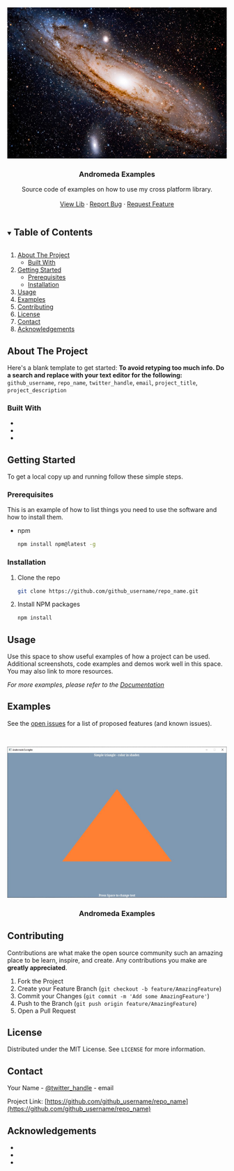 <!--
*** Thanks for checking out the Best-README-Template. If you have a suggestion
*** that would make this better, please fork the repo and create a pull request
*** or simply open an issue with the tag "enhancement".
*** Thanks again! Now go create something AMAZING! :D
***
***
***
*** To avoid retyping too much info. Do a search and replace for the following:
*** github_username, repo_name, twitter_handle, email, project_title, project_description
-->



<!-- PROJECT SHIELDS -->
<!--
*** I'm using markdown "reference style" links for readability.
*** Reference links are enclosed in brackets [ ] instead of parentheses ( ).
*** See the bottom of this document for the declaration of the reference variables
*** for contributors-url, forks-url, etc. This is an optional, concise syntax you may use.
*** https://www.markdownguide.org/basic-syntax/#reference-style-links
-->

<!-- PROJECT LOGO -->
<br />
<p align="center">
  <a href="https://github.com/DrakonPL/Andromeda-Lib">
    <img src="Images/andromeda.jpg" alt="Logo" width="514" height="347">
  </a>

  <h3 align="center">Andromeda Examples</h3>

  <p align="center">
    Source code of examples on how to use my cross platform library.
    <br />
    <br />
    <a href="https://github.com/DrakonPL/Andromeda-Lib">View Lib</a>
    ·
    <a href="https://github.com/DrakonPL/Andromeda-Examples/issues">Report Bug</a>
    ·
    <a href="https://github.com/DrakonPL/Andromeda-Examples/issues">Request Feature</a>
  </p>
</p>



<!-- TABLE OF CONTENTS -->
<details open="open">
  <summary><h2 style="display: inline-block">Table of Contents</h2></summary>
  <ol>
    <li>
      <a href="#about-the-project">About The Project</a>
      <ul>
        <li><a href="#built-with">Built With</a></li>
      </ul>
    </li>
    <li>
      <a href="#getting-started">Getting Started</a>
      <ul>
        <li><a href="#prerequisites">Prerequisites</a></li>
        <li><a href="#installation">Installation</a></li>
      </ul>
    </li>
    <li><a href="#usage">Usage</a></li>
    <li><a href="#examples">Examples</a></li>
    <li><a href="#contributing">Contributing</a></li>
    <li><a href="#license">License</a></li>
    <li><a href="#contact">Contact</a></li>
    <li><a href="#acknowledgements">Acknowledgements</a></li>
  </ol>
</details>



<!-- ABOUT THE PROJECT -->
## About The Project

Here's a blank template to get started:
**To avoid retyping too much info. Do a search and replace with your text editor for the following:**
`github_username`, `repo_name`, `twitter_handle`, `email`, `project_title`, `project_description`


### Built With

* []()
* []()
* []()



<!-- GETTING STARTED -->
## Getting Started

To get a local copy up and running follow these simple steps.

### Prerequisites

This is an example of how to list things you need to use the software and how to install them.
* npm
  ```sh
  npm install npm@latest -g
  ```

### Installation

1. Clone the repo
   ```sh
   git clone https://github.com/github_username/repo_name.git
   ```
2. Install NPM packages
   ```sh
   npm install
   ```



<!-- USAGE EXAMPLES -->
## Usage

Use this space to show useful examples of how a project can be used. Additional screenshots, code examples and demos work well in this space. You may also link to more resources.

_For more examples, please refer to the [Documentation](https://example.com)_



<!-- EXAMPLES -->
## Examples

See the [open issues](https://github.com/github_username/repo_name/issues) for a list of proposed features (and known issues).

<br />
<p align="center">
  <a href="https://github.com/DrakonPL/Andromeda-Examples/blob/master/Examples/Basic/Test1.cpp">
    <img src="Images/1.jpg" alt="1" width="514" height="347">
  </a>

  <h3 align="center">Andromeda Examples</h3>

</p>



<!-- CONTRIBUTING -->
## Contributing

Contributions are what make the open source community such an amazing place to be learn, inspire, and create. Any contributions you make are **greatly appreciated**.

1. Fork the Project
2. Create your Feature Branch (`git checkout -b feature/AmazingFeature`)
3. Commit your Changes (`git commit -m 'Add some AmazingFeature'`)
4. Push to the Branch (`git push origin feature/AmazingFeature`)
5. Open a Pull Request



<!-- LICENSE -->
## License

Distributed under the MIT License. See `LICENSE` for more information.



<!-- CONTACT -->
## Contact

Your Name - [@twitter_handle](https://twitter.com/twitter_handle) - email

Project Link: [https://github.com/github_username/repo_name](https://github.com/github_username/repo_name)



<!-- ACKNOWLEDGEMENTS -->
## Acknowledgements

* []()
* []()
* []()





<!-- MARKDOWN LINKS & IMAGES -->
<!-- https://www.markdownguide.org/basic-syntax/#reference-style-links -->
[contributors-shield]: https://img.shields.io/github/contributors/DrakonPL/repo.svg?style=for-the-badge
[contributors-url]: https://github.com/DrakonPL/Andromeda-Examples/graphs/contributors
[forks-shield]: https://img.shields.io/github/forks/DrakonPL/repo.svg?style=for-the-badge
[forks-url]: https://github.com/DrakonPL/Andromeda-Examples/network/members
[stars-shield]: https://img.shields.io/github/stars/DrakonPL/repo.svg?style=for-the-badge
[stars-url]: https://github.com/DrakonPL/Andromeda-Examples/stargazers
[issues-shield]: https://img.shields.io/github/issues/DrakonPL/repo.svg?style=for-the-badge
[issues-url]: https://github.com/DrakonPL/Andromeda-Examples/issues
[license-shield]: https://img.shields.io/github/license/DrakonPL/repo.svg?style=for-the-badge
[license-url]: https://github.com/DrakonPL/Andromeda-Examples/blob/master/LICENSE.txt
[linkedin-shield]: https://img.shields.io/badge/-LinkedIn-black.svg?style=for-the-badge&logo=linkedin&colorB=555
